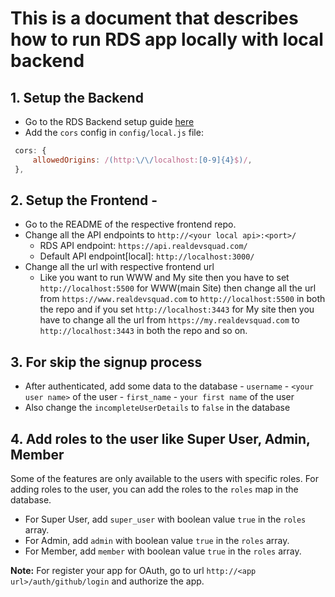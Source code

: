 # This is a document that describes how to run RDS app locally with local backend

## 1. Setup the Backend

- Go to the RDS Backend setup guide [here](https://github.com/Real-Dev-Squad/website-backend/#readme)
- Add the `cors` config in `config/local.js` file:

```javascript
 cors: {
     allowedOrigins: /(http:\/\/localhost:[0-9]{4}$)/,
 },
```

## 2. Setup the Frontend -

- Go to the README of the respective frontend repo.
- Change all the API endpoints to `http://<your local api>:<port>/`
  - RDS API endpoint: `https://api.realdevsquad.com/`
  - Default API endpoint[local]: `http://localhost:3000/`
- Change all the url with respective frontend url
  - Like you want to run WWW and My site then you have to set `http://localhost:5500` for WWW(main Site) then change all the url from `https://www.realdevsquad.com` to `http://localhost:5500` in both the repo and if you set `http://localhost:3443` for My site then you have to change all the url from `https://my.realdevsquad.com` to `http://localhost:3443` in both the repo and so on.

## 3. For skip the signup process

- After authenticated, add some data to the database
      - `username` - `<your user name>` of the user
      - `first_name` - `your first name` of the user
- Also change the `incompleteUserDetails` to `false` in the database

## 4. Add roles to the user like Super User, Admin, Member

Some of the features are only available to the users with specific roles. For adding roles to the user, you can add the roles to the `roles` map in the database.

- For Super User, add `super_user` with boolean value `true` in the `roles` array.
- For Admin, add `admin` with boolean value `true` in the `roles` array.
- For Member, add `member` with boolean value `true` in the `roles` array.

**Note:** For register your app for OAuth, go to url `http://<app url>/auth/github/login` and authorize the app.
